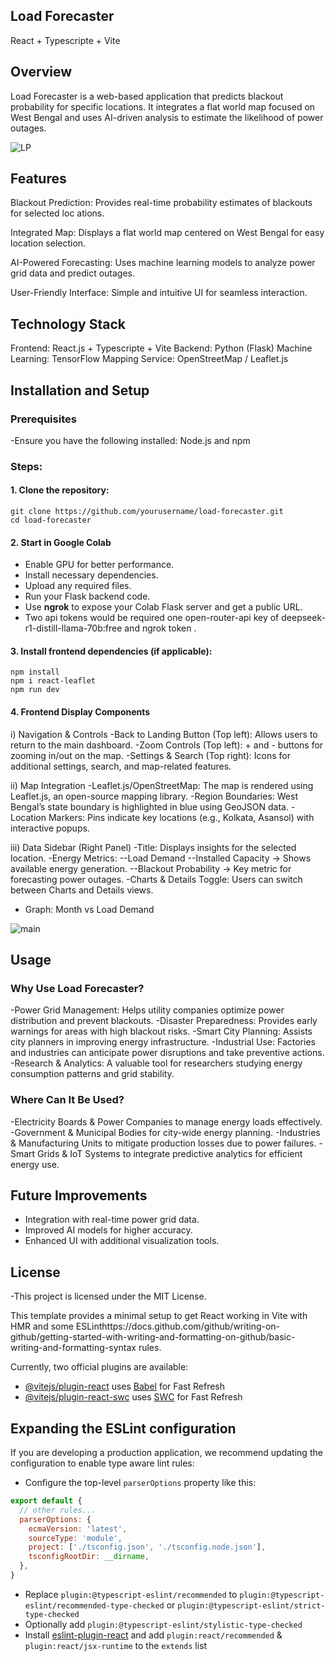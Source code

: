 ## Load Forecaster
React + Typescripte + Vite

## Overview

Load Forecaster is a web-based application that predicts blackout probability for specific locations. It integrates a flat world map focused on West Bengal and uses AI-driven analysis to estimate the likelihood of power outages.

![LP](https://github.com/user-attachments/assets/e9d07046-885c-42fc-b352-e614e29d99b9)

## Features

Blackout Prediction: Provides real-time probability estimates of blackouts for selected loc
ations.

Integrated Map: Displays a flat world map centered on West Bengal for easy location selection.

AI-Powered Forecasting: Uses machine learning models to analyze power grid data and predict outages.

User-Friendly Interface: Simple and intuitive UI for seamless interaction.

## Technology Stack

 Frontend: React.js + Typescripte + Vite
 Backend: Python (Flask)
 Machine Learning: TensorFlow
 Mapping Service: OpenStreetMap / Leaflet.js

## Installation and Setup

### Prerequisites
-Ensure you have the following installed:
    Node.js and npm
### Steps:
#### 1. Clone the repository:
``` Terminal
git clone https://github.com/yourusername/load-forecaster.git
cd load-forecaster
```
#### 2. Start in Google Colab
- Enable GPU for better performance.
- Install necessary dependencies.
- Upload any required files.
- Run your Flask backend code.
- Use **ngrok** to expose your Colab Flask server and get a public URL.
- Two api tokens would be required one open-router-api key of deepseek-r1-distill-llama-70b:free and ngrok token .

#### 3. Install frontend dependencies (if applicable):
``` Terminal
npm install
npm i react-leaflet
npm run dev
```
#### 4. Frontend Display Components
i) Navigation & Controls
-Back to Landing Button (Top left): Allows users to return to the main dashboard.
-Zoom Controls (Top left): + and - buttons for zooming in/out on the map.
-Settings & Search (Top right): Icons for additional settings, search, and map-related features.

ii) Map Integration
-Leaflet.js/OpenStreetMap: The map is rendered using Leaflet.js, an open-source mapping library.
-Region Boundaries: West Bengal’s state boundary is highlighted in blue using GeoJSON data.
-Location Markers: Pins indicate key locations (e.g., Kolkata, Asansol) with interactive popups.

iii) Data Sidebar (Right Panel)
-Title: Displays insights for the selected location.
-Energy Metrics:
--Load Demand
--Installed Capacity → Shows available energy generation.
--Blackout Probability → Key metric for forecasting power outages.
-Charts & Details Toggle: Users can switch between Charts and Details views.
- Graph: Month vs Load Demand
  
![main](https://github.com/user-attachments/assets/38300449-7b87-4cc4-a414-f1996bbac1e0)
   
## Usage
### Why Use Load Forecaster?
-Power Grid Management: Helps utility companies optimize power distribution and prevent blackouts.
-Disaster Preparedness: Provides early warnings for areas with high blackout risks.
-Smart City Planning: Assists city planners in improving energy infrastructure.
-Industrial Use: Factories and industries can anticipate power disruptions and take preventive actions.
-Research & Analytics: A valuable tool for researchers studying energy consumption patterns and grid stability.

### Where Can It Be Used?
-Electricity Boards & Power Companies to manage energy loads effectively.
-Government & Municipal Bodies for city-wide energy planning.
-Industries & Manufacturing Units to mitigate production losses due to power failures.
-Smart Grids & IoT Systems to integrate predictive analytics for efficient energy use.

## Future Improvements
- Integration with real-time power grid data.
- Improved AI models for higher accuracy.
- Enhanced UI with additional visualization tools.

## License
-This project is licensed under the MIT License.


This template provides a minimal setup to get React working in Vite with HMR and some ESLinthttps://docs.github.com/github/writing-on-github/getting-started-with-writing-and-formatting-on-github/basic-writing-and-formatting-syntax rules.

Currently, two official plugins are available:

- [@vitejs/plugin-react](https://github.com/vitejs/vite-plugin-react/blob/main/packages/plugin-react/README.md) uses [Babel](https://babeljs.io/) for Fast Refresh
- [@vitejs/plugin-react-swc](https://github.com/vitejs/vite-plugin-react-swc) uses [SWC](https://swc.rs/) for Fast Refresh

## Expanding the ESLint configuration

If you are developing a production application, we recommend updating the configuration to enable type aware lint rules:

- Configure the top-level `parserOptions` property like this:

```js
export default {
  // other rules...
  parserOptions: {
    ecmaVersion: 'latest',
    sourceType: 'module',
    project: ['./tsconfig.json', './tsconfig.node.json'],
    tsconfigRootDir: __dirname,
  },
}
```

- Replace `plugin:@typescript-eslint/recommended` to `plugin:@typescript-eslint/recommended-type-checked` or `plugin:@typescript-eslint/strict-type-checked`
- Optionally add `plugin:@typescript-eslint/stylistic-type-checked`
- Install [eslint-plugin-react](https://github.com/jsx-eslint/eslint-plugin-react) and add `plugin:react/recommended` & `plugin:react/jsx-runtime` to the `extends` list
